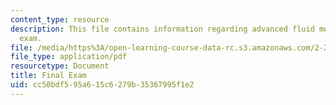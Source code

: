 ```yaml
---
content_type: resource
description: This file contains information regarding advanced fluid mechanics, final
  exam.
file: /media/https%3A/open-learning-course-data-rc.s3.amazonaws.com/2-25-advanced-fluid-mechanics-fall-2013/cc50bdf595a615c6279b35367995f1e2_MIT2_25F13_FinalExam.pdf
file_type: application/pdf
resourcetype: Document
title: Final Exam
uid: cc50bdf5-95a6-15c6-279b-35367995f1e2
---
```

